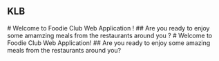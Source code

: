 <h2>KLB</h2>
# Welcome to Foodie Club Web Application !
## Are you ready to enjoy some amamzing meals from the restaurants around you ?
# Welcome to Foodie Club Web Application!
## Are you ready to enjoy some amazing meals from the restaurants around you?